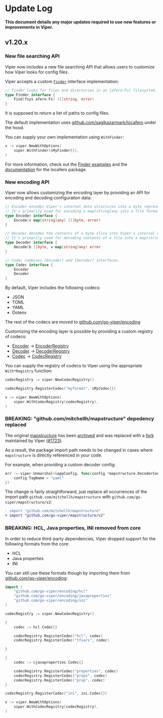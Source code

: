 # Update Log

**This document details any major updates required to use new features or improvements in Viper.**

## v1.20.x

### New file searching API

Viper now includes a new file searching API that allows users to customize how Viper looks for config files.

Viper accepts a custom [`Finder`](https://pkg.go.dev/github.com/spf13/viper#Finder) interface implementation:

```go
// Finder looks for files and directories in an [afero.Fs] filesystem.
type Finder interface {
	Find(fsys afero.Fs) ([]string, error)
}
```

It is supposed to return a list of paths to config files.

The default implementation uses [github.com/sagikazarmark/locafero](https://github.com/sagikazarmark/locafero) under the hood.

You can supply your own implementation using `WithFinder`:

```go
v := viper.NewWithOptions(
    viper.WithFinder(&MyFinder{}),
)
```

For more information, check out the [Finder examples](https://pkg.go.dev/github.com/spf13/viper#Finder)
and the [documentation](https://pkg.go.dev/github.com/sagikazarmark/locafero) for the locafero package.

### New encoding API

Viper now allows customizing the encoding layer by providing an API for encoding and decoding configuration data:

```go
// Encoder encodes Viper's internal data structures into a byte representation.
// It's primarily used for encoding a map[string]any into a file format.
type Encoder interface {
	Encode(v map[string]any) ([]byte, error)
}

// Decoder decodes the contents of a byte slice into Viper's internal data structures.
// It's primarily used for decoding contents of a file into a map[string]any.
type Decoder interface {
	Decode(b []byte, v map[string]any) error
}

// Codec combines [Encoder] and [Decoder] interfaces.
type Codec interface {
	Encoder
	Decoder
}
```

By default, Viper includes the following codecs:

- JSON
- TOML
- YAML
- Dotenv

The rest of the codecs are moved to [github.com/go-viper/encoding](https://github.com/go-viper/encoding)

Customizing the encoding layer is possible by providing a custom registry of codecs:

- [Encoder](https://pkg.go.dev/github.com/spf13/viper#Encoder) -> [EncoderRegistry](https://pkg.go.dev/github.com/spf13/viper#EncoderRegistry)
- [Decoder](https://pkg.go.dev/github.com/spf13/viper#Decoder) -> [DecoderRegistry](https://pkg.go.dev/github.com/spf13/viper#DecoderRegistry)
- [Codec](https://pkg.go.dev/github.com/spf13/viper#Codec) -> [CodecRegistry](https://pkg.go.dev/github.com/spf13/viper#CodecRegistry)

You can supply the registry of codecs to Viper using the appropriate `With*Registry` function:

```go
codecRegistry := viper.NewCodecRegistry()

codecRegistry.RegisterCodec("myformat", &MyCodec{})

v := viper.NewWithOptions(
    viper.WithCodecRegistry(codecRegistry),
)
```

### BREAKING: "github.com/mitchellh/mapstructure" depedency replaced

The original [mapstructure](https://github.com/mitchellh/mapstructure) has been [archived](https://github.com/mitchellh/mapstructure/issues/349) and was replaced with a [fork](https://github.com/go-viper/mapstructure) maintained by Viper ([#1723](https://github.com/spf13/viper/pull/1723)).

As a result, the package import path needs to be changed in cases where `mapstructure` is directly referenced in your code.

For example, when providing a custom decoder config:

```go
err := viper.Unmarshal(&appConfig, func(config *mapstructure.DecoderConfig) {
	config.TagName = "yaml"
})
```

The change is fairly straightforward, just replace all occurrences of the import path `github.com/mitchellh/mapstructure` with `github.com/go-viper/mapstructure/v2`:

```diff
- import "github.com/mitchellh/mapstructure"
+ import "github.com/go-viper/mapstructure/v2"
```

### BREAKING: HCL, Java properties, INI removed from core

In order to reduce third-party dependencies, Viper dropped support for the following formats from the core:

- HCL
- Java properties
- INI

You can still use these formats though by importing them from [github.com/go-viper/encoding](https://github.com/go-viper/encoding):

```go
import (
    "github.com/go-viper/encoding/hcl"
    "github.com/go-viper/encoding/javaproperties"
    "github.com/go-viper/encoding/ini"
)

codecRegistry := viper.NewCodecRegistry()

{
    codec := hcl.Codec{}

    codecRegistry.RegisterCodec("hcl", codec)
    codecRegistry.RegisterCodec("tfvars", codec)

}

{
    codec := &javaproperties.Codec{}

    codecRegistry.RegisterCodec("properties", codec)
    codecRegistry.RegisterCodec("props", codec)
    codecRegistry.RegisterCodec("prop", codec)
}

codecRegistry.RegisterCodec("ini", ini.Codec{})

v := viper.NewWithOptions(
    viper.WithCodecRegistry(codecRegistry),
)
```
